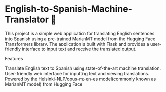 # English-to-Spanish-Machine-Translator 📒
This project is a simple web application for translating English sentences into Spanish using a pre-trained MarianMT model from the Hugging Face Transformers library. The application is built with Flask and provides a user-friendly interface to input text and receive the translated output.

Features

Translate English text to Spanish using state-of-the-art machine translation.
User-friendly web interface for inputting text and viewing translations.
Powered by the Helsinki-NLP/opus-mt-en-es model(commonly known as MarianMT model) from Hugging Face.
